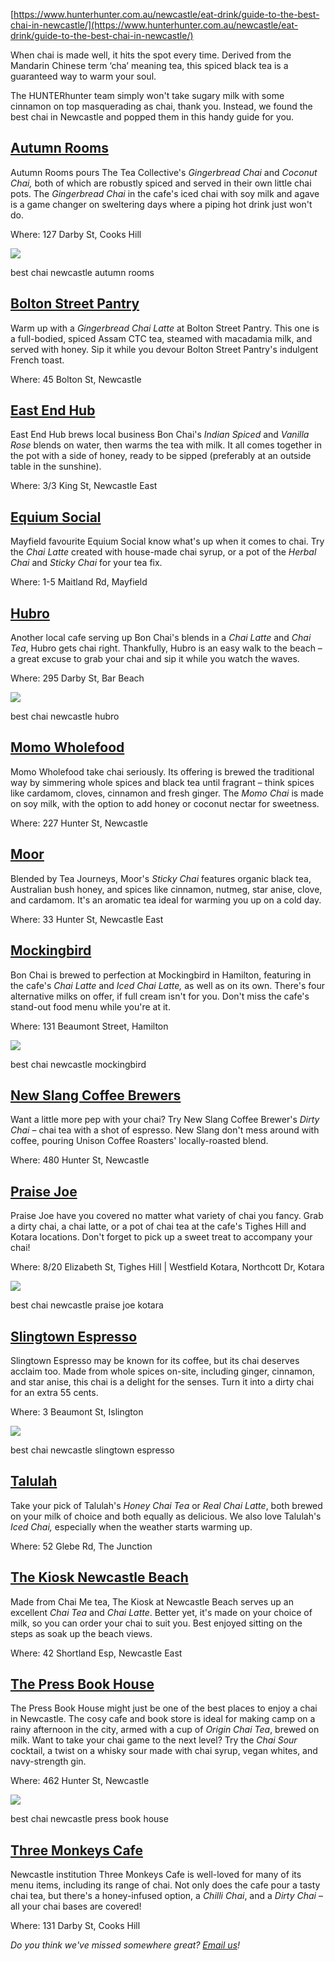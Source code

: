 [https://www.hunterhunter.com.au/newcastle/eat-drink/guide-to-the-best-chai-in-newcastle/](https://www.hunterhunter.com.au/newcastle/eat-drink/guide-to-the-best-chai-in-newcastle/)

  

When chai is made well, it hits the spot every time. Derived from the Mandarin Chinese term ‘cha’ meaning tea, this spiced black tea is a guaranteed way to warm your soul.

The HUNTERhunter team simply won't take sugary milk with some cinnamon on top masquerading as chai, thank you. Instead, we found the best chai in Newcastle and popped them in this handy guide for you.

## [**Autumn Rooms**](https://www.hunterhunter.com.au/newcastle/eat-drink/the-autumn-rooms/)

Autumn Rooms pours The Tea Collective's _Gingerbread Chai_ and _Coconut Chai,_ both of which are robustly spiced and served in their own little chai pots. The _Gingerbread Chai_ in the cafe's iced chai with soy milk and agave is a game changer on sweltering days where a piping hot drink just won't do.

Where: 127 Darby St, Cooks Hill

[![](https://www.hunterhunter.com.au/media/rs2eg4uy/best-chai-newcastle-autumn-rooms.jpg?width=780&mode=max)](https://www.hunterhunter.com.au/media/rs2eg4uy/best-chai-newcastle-autumn-rooms.jpg?width=780&mode=max)

best chai newcastle autumn rooms

## [**Bolton Street Pantry**](https://www.hunterhunter.com.au/newcastle/eat-drink/bolton-street-pantry/)

Warm up with a _Gingerbread Chai Latte_ at Bolton Street Pantry. This one is a full-bodied, spiced Assam CTC tea, steamed with macadamia milk, and served with honey. Sip it while you devour Bolton Street Pantry's indulgent French toast.

Where: 45 Bolton St, Newcastle

## [**East End Hub**](https://www.hunterhunter.com.au/newcastle/eat-drink/east-end-hub/)

East End Hub brews local business Bon Chai's _Indian Spiced_ and _Vanilla Rose_ blends on water, then warms the tea with milk. It all comes together in the pot with a side of honey, ready to be sipped (preferably at an outside table in the sunshine).

Where: 3/3 King St, Newcastle East

## [**Equium Social**](https://www.hunterhunter.com.au/newcastle/eat-drink/equium-social/)

Mayfield favourite Equium Social know what's up when it comes to chai. Try the _Chai Latte_ created with house-made chai syrup, or a pot of the _Herbal_ _Chai_ and _Sticky Chai_ for your tea fix.

Where: 1-5 Maitland Rd, Mayfield

## [**Hubro**](https://www.hunterhunter.com.au/newcastle/eat-drink/hubro/)

Another local cafe serving up Bon Chai's blends in a _Chai Latte_ and _Chai Tea_, Hubro gets chai right. Thankfully, Hubro is an easy walk to the beach – a great excuse to grab your chai and sip it while you watch the waves.

Where: 295 Darby St, Bar Beach

[![](https://www.hunterhunter.com.au/media/3ecn205o/best-chai-newcastle-hubro.jpg?width=780&mode=max)](https://www.hunterhunter.com.au/media/3ecn205o/best-chai-newcastle-hubro.jpg?width=780&mode=max)

best chai newcastle hubro

## [**Momo Wholefood**](https://www.hunterhunter.com.au/newcastle/eat-drink/momo/)

Momo Wholefood take chai seriously. Its offering is brewed the traditional way by simmering whole spices and black tea until fragrant – think spices like cardamom, cloves, cinnamon and fresh ginger. The _Momo Chai_ is made on soy milk, with the option to add honey or coconut nectar for sweetness.

Where: 227 Hunter St, Newcastle

## [**Moor**](https://www.hunterhunter.com.au/newcastle/eat-drink/moor-newcastle-east/)

Blended by Tea Journeys, Moor's _Sticky Chai_ features organic black tea, Australian bush honey, and spices like cinnamon, nutmeg, star anise, clove, and cardamom. It's an aromatic tea ideal for warming you up on a cold day.

Where: 33 Hunter St, Newcastle East

## [Mockingbird](https://www.hunterhunter.com.au/newcastle/eat-drink/mockingbird/)

Bon Chai is brewed to perfection at Mockingbird in Hamilton, featuring in the cafe's _Chai Latte_ and _Iced Chai Latte,_ as well as on its own. There's four alternative milks on offer, if full cream isn't for you. Don't miss the cafe's stand-out food menu while you're at it.

Where: 131 Beaumont Street, Hamilton

[![](https://www.hunterhunter.com.au/media/ffinrdwh/best-chai-newcastle-mockingbird.jpg?width=780&mode=max)](https://www.hunterhunter.com.au/media/ffinrdwh/best-chai-newcastle-mockingbird.jpg?width=780&mode=max)

best chai newcastle mockingbird

## [New Slang Coffee Brewers](https://www.hunterhunter.com.au/newcastle/eat-drink/new-slang-coffee-brewers/)

Want a little more pep with your chai? Try New Slang Coffee Brewer's _Dirty Chai_ – chai tea with a shot of espresso. New Slang don't mess around with coffee, pouring Unison Coffee Roasters' locally-roasted blend.

Where: 480 Hunter St, Newcastle

## [**Praise Joe**](https://www.hunterhunter.com.au/newcastle/eat-drink/praise-joe-urban-pantry/)

Praise Joe have you covered no matter what variety of chai you fancy. Grab a dirty chai, a chai latte, or a pot of chai tea at the cafe's Tighes Hill and Kotara locations. Don't forget to pick up a sweet treat to accompany your chai!

Where: 8/20 Elizabeth St, Tighes Hill | Westfield Kotara, Northcott Dr, Kotara

[![](https://www.hunterhunter.com.au/media/vsaj3okn/best-chai-newcastle-praise-joe.jpg?width=780&mode=max)](https://www.hunterhunter.com.au/media/vsaj3okn/best-chai-newcastle-praise-joe.jpg?width=780&mode=max)

best chai newcastle praise joe kotara

## [**Slingtown Espresso**](https://www.hunterhunter.com.au/newcastle/eat-drink/suspension-espresso/)

Slingtown Espresso may be known for its coffee, but its chai deserves acclaim too. Made from whole spices on-site, including ginger, cinnamon, and star anise, this chai is a delight for the senses. Turn it into a dirty chai for an extra 55 cents.

Where: 3 Beaumont St, Islington

[![](https://www.hunterhunter.com.au/media/e4sfpbjt/best-chai-newcastle-slingtown.jpg?width=780&mode=max)](https://www.hunterhunter.com.au/media/e4sfpbjt/best-chai-newcastle-slingtown.jpg?width=780&mode=max)

best chai newcastle slingtown espresso

## [**Talulah**](https://www.hunterhunter.com.au/newcastle/eat-drink/talulah-bar/)

Take your pick of Talulah's _Honey Chai Tea_ or _Real Chai Latte_, both brewed on your milk of choice and both equally as delicious. We also love Talulah's _Iced Chai,_ especially when the weather starts warming up.

Where: 52 Glebe Rd, The Junction

## [The Kiosk Newcastle Beach](https://www.hunterhunter.com.au/newcastle/eat-drink/the-kiosk-newcastle-beach/)

Made from Chai Me tea, The Kiosk at Newcastle Beach serves up an excellent _Chai Tea_ and _Chai Latte_. Better yet, it's made on your choice of milk, so you can order your chai to suit you. Best enjoyed sitting on the steps as soak up the beach views.

Where: 42 Shortland Esp, Newcastle East

## [The Press Book House](https://www.hunterhunter.com.au/newcastle/eat-drink/the-press-book-house/)

The Press Book House might just be one of the best places to enjoy a chai in Newcastle. The cosy cafe and book store is ideal for making camp on a rainy afternoon in the city, armed with a cup of _Origin Chai Tea_, brewed on milk. Want to take your chai game to the next level? Try the _Chai Sour_ cocktail, a twist on a whisky sour made with chai syrup, vegan whites, and navy-strength gin.

Where: 462 Hunter St, Newcastle

[![](https://www.hunterhunter.com.au/media/1tudqmtm/best-chai-newcastle-press-book-house.jpg?width=780&mode=max)](https://www.hunterhunter.com.au/media/1tudqmtm/best-chai-newcastle-press-book-house.jpg?width=780&mode=max)

best chai newcastle press book house

## [**Three Monkeys Cafe**](https://www.hunterhunter.com.au/newcastle/eat-drink/three-monkeys-cafe/)

Newcastle institution Three Monkeys Cafe is well-loved for many of its menu items, including its range of chai. Not only does the cafe pour a tasty chai tea, but there's a honey-infused option, a _Chilli Chai_, and a _Dirty Chai_ – all your chai bases are covered!

Where: 131 Darby St, Cooks Hill

_Do you think we've missed somewhere great?_ [_Email us_](https://www.hunterhunter.com.au/contact-us/)_!_